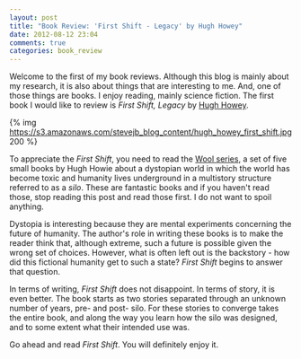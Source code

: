 ```yaml
---
layout: post
title: "Book Review: 'First Shift - Legacy' by Hugh Howey"
date: 2012-08-12 23:04
comments: true
categories: book_review
---
```


Welcome to the first of my book reviews. Although this blog is mainly about my research, it is also about things that are interesting to me. And, one of those things are books. I enjoy reading, mainly science fiction. The first book I would like to review is *First Shift, Legacy* by [Hugh Howey][Hugh Howey's Website].


{% img https://s3.amazonaws.com/stevejb_blog_content/hugh_howey_first_shift.jpg 200 %}

To appreciate the *First Shift*, you need to read the [Wool series][omnibus], a set of five small books by Hugh Howie about a dystopian world in which the world has become toxic and humanity lives underground in a multistory structure referred to as a *silo*. These are fantastic books and if you haven't read those, stop reading this post and read those first. I do not want to spoil anything. 

Dystopia is interesting because they are mental experiments concerning the future of humanity. The author's role in writing these books is to make the reader think that, although extreme, such a future is possible given the wrong set of choices. However, what is often left out is the backstory - how did this fictional humanity get to such a state? *First Shift* begins to answer that question. 

In terms of writing, *First Shift* does not disappoint. In terms of story, it is even better. The book starts as two stories separated through an unknown number of years, pre- and post- silo. For these stories to converge takes the entire book, and along the way you learn how the silo was designed, and to some extent what their intended use was.

Go ahead and read *First Shift*. You will definitely enjoy it.


[omnibus]: http://www.amazon.com/Wool-Omnibus-Edition-ebook/dp/B0071XO8RA/ref=tmm_kin_title_0?ie=UTF8&qid=1344838132&sr=8-1 "Wool 1-5"

[Hugh Howey's Website]: http://www.hughhowey.com/ "Hugh Howey's Website"

